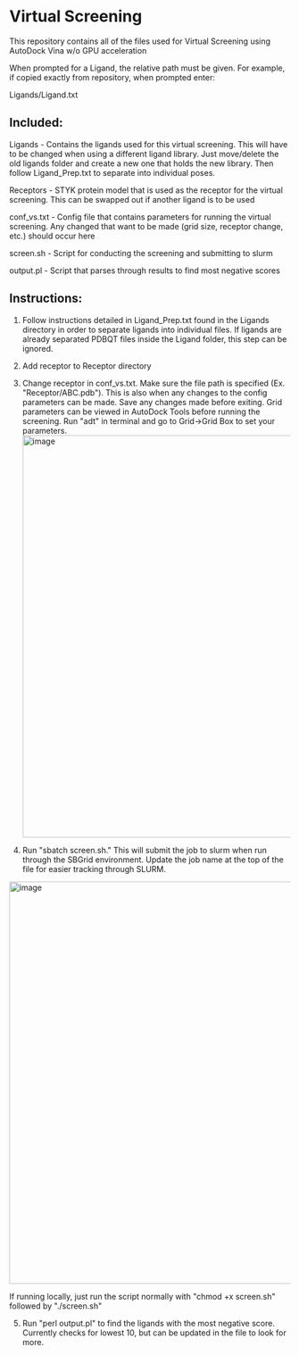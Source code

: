 # Virtual Screening

This repository contains all of the files used for Virtual Screening using AutoDock Vina w/o GPU acceleration

When prompted for a Ligand, the relative path must be given. For example, if copied exactly from repository, when prompted enter:

Ligands/Ligand.txt

## Included:

Ligands - Contains the ligands used for this virtual screening. This will have to be changed when using a different ligand library. Just move/delete the old ligands folder and create a new one that holds the new library. Then follow Ligand_Prep.txt to separate into individual poses.

Receptors - STYK protein model that is used as the receptor for the virtual screening. This can be swapped out if another ligand is to be used

conf_vs.txt - Config file that contains parameters for running the virtual screening. Any changed that want to be made (grid size, receptor change, etc.) should occur here

screen.sh - Script for conducting the screening and submitting to slurm

output.pl - Script that parses through results to find most negative scores

## Instructions:

1. Follow instructions detailed in Ligand_Prep.txt found in the Ligands directory in order to separate ligands into individual files. If ligands are already separated PDBQT files inside the Ligand folder, this step can be ignored.
2. Add receptor to Receptor directory
3. Change receptor in conf_vs.txt. Make sure the file path is specified (Ex. "Receptor/ABC.pdb"). This is also when any changes to the config parameters can be made. Save any changes made before exiting. Grid parameters can be viewed in AutoDock Tools before running the screening. Run "adt" in terminal and go to Grid->Grid Box to set your parameters.
    <img width="721" alt="image" src="https://github.com/user-attachments/assets/7162a3a6-13e3-45a9-8915-daf6447bc6fc" />

4. Run "sbatch screen.sh." This will submit the job to slurm when run through the SBGrid environment. Update the job name at the top of the file for easier tracking through SLURM.
<img width="721" alt="image" src="https://github.com/user-attachments/assets/07b7460a-3d44-40da-bf49-217f3ba16c22" />

   If running locally, just run the script normally with "chmod +x screen.sh" followed by "./screen.sh"
   
5. Run "perl output.pl" to find the ligands with the most negative score. Currently checks for lowest 10, but can be updated in the file to look for more.
